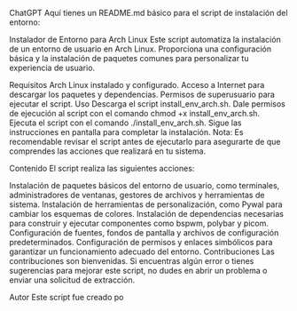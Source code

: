 
ChatGPT
Aquí tienes un README.md básico para el script de instalación del entorno:

Instalador de Entorno para Arch Linux
Este script automatiza la instalación de un entorno de usuario en Arch Linux. Proporciona una configuración básica y la instalación de paquetes comunes para personalizar tu experiencia de usuario.

Requisitos
Arch Linux instalado y configurado.
Acceso a Internet para descargar los paquetes y dependencias.
Permisos de superusuario para ejecutar el script.
Uso
Descarga el script install_env_arch.sh.
Dale permisos de ejecución al script con el comando chmod +x install_env_arch.sh.
Ejecuta el script con el comando ./install_env_arch.sh.
Sigue las instrucciones en pantalla para completar la instalación.
Nota: Es recomendable revisar el script antes de ejecutarlo para asegurarte de que comprendes las acciones que realizará en tu sistema.

Contenido
El script realiza las siguientes acciones:

Instalación de paquetes básicos del entorno de usuario, como terminales, administradores de ventanas, gestores de archivos y herramientas de sistema.
Instalación de herramientas de personalización, como Pywal para cambiar los esquemas de colores.
Instalación de dependencias necesarias para construir y ejecutar componentes como bspwm, polybar y picom.
Configuración de fuentes, fondos de pantalla y archivos de configuración predeterminados.
Configuración de permisos y enlaces simbólicos para garantizar un funcionamiento adecuado del entorno.
Contribuciones
Las contribuciones son bienvenidas. Si encuentras algún error o tienes sugerencias para mejorar este script, no dudes en abrir un problema o enviar una solicitud de extracción.

Autor
Este script fue creado po
